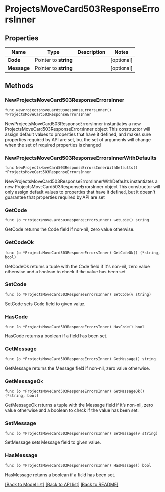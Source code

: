 # ProjectsMoveCard503ResponseErrorsInner

## Properties

Name | Type | Description | Notes
------------ | ------------- | ------------- | -------------
**Code** | Pointer to **string** |  | [optional] 
**Message** | Pointer to **string** |  | [optional] 

## Methods

### NewProjectsMoveCard503ResponseErrorsInner

`func NewProjectsMoveCard503ResponseErrorsInner() *ProjectsMoveCard503ResponseErrorsInner`

NewProjectsMoveCard503ResponseErrorsInner instantiates a new ProjectsMoveCard503ResponseErrorsInner object
This constructor will assign default values to properties that have it defined,
and makes sure properties required by API are set, but the set of arguments
will change when the set of required properties is changed

### NewProjectsMoveCard503ResponseErrorsInnerWithDefaults

`func NewProjectsMoveCard503ResponseErrorsInnerWithDefaults() *ProjectsMoveCard503ResponseErrorsInner`

NewProjectsMoveCard503ResponseErrorsInnerWithDefaults instantiates a new ProjectsMoveCard503ResponseErrorsInner object
This constructor will only assign default values to properties that have it defined,
but it doesn't guarantee that properties required by API are set

### GetCode

`func (o *ProjectsMoveCard503ResponseErrorsInner) GetCode() string`

GetCode returns the Code field if non-nil, zero value otherwise.

### GetCodeOk

`func (o *ProjectsMoveCard503ResponseErrorsInner) GetCodeOk() (*string, bool)`

GetCodeOk returns a tuple with the Code field if it's non-nil, zero value otherwise
and a boolean to check if the value has been set.

### SetCode

`func (o *ProjectsMoveCard503ResponseErrorsInner) SetCode(v string)`

SetCode sets Code field to given value.

### HasCode

`func (o *ProjectsMoveCard503ResponseErrorsInner) HasCode() bool`

HasCode returns a boolean if a field has been set.

### GetMessage

`func (o *ProjectsMoveCard503ResponseErrorsInner) GetMessage() string`

GetMessage returns the Message field if non-nil, zero value otherwise.

### GetMessageOk

`func (o *ProjectsMoveCard503ResponseErrorsInner) GetMessageOk() (*string, bool)`

GetMessageOk returns a tuple with the Message field if it's non-nil, zero value otherwise
and a boolean to check if the value has been set.

### SetMessage

`func (o *ProjectsMoveCard503ResponseErrorsInner) SetMessage(v string)`

SetMessage sets Message field to given value.

### HasMessage

`func (o *ProjectsMoveCard503ResponseErrorsInner) HasMessage() bool`

HasMessage returns a boolean if a field has been set.


[[Back to Model list]](../README.md#documentation-for-models) [[Back to API list]](../README.md#documentation-for-api-endpoints) [[Back to README]](../README.md)


